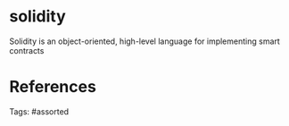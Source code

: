 # solidity
Solidity is an object-oriented, high-level language for implementing smart contracts

# References

Tags:
    #assorted
